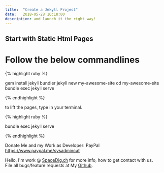 ```yaml
---
title:  "Create a Jekyll Project"
date:   2018-05-28 10:18:00
description: and launch it the right way! 
---
```

<h2 id="this-post-is-the-last-of-a-series-of-posts-in-which-i-write-about-the-observable-type-in-the-first-post-we-went-ahead-writing-an-observable-from-scratch-in-order-to-fully-understand-it-we-then-explored-how-to-create-observables-from-values-arrays-dom-events-and-promises-this-time-well-focus-on-compositions-by-rewriting-some-basic-composition-operators">Start with Static Html Pages</h2>


<h1>Follow the below commandlines</h1>




{% highlight ruby %}

gem install jekyll bundler
jekyll new my-awesome-site
cd my-awesome-site
bundle exec jekyll serve


{% endhighlight %}

to lift the pages, type in your terminal. 

{% highlight ruby %}

bundle exec jekyll serve

{% endhighlight %}






Donate Me and my Work as Developer: PayPal <a href="https://www.paypal.me/sysadmincat">https://www.paypal.me/sysadmincat </a>


 Hello, I'm work @ [SpaceDig.ch][spacedig] for more info, how to get contact with us. File all bugs/feature requests at My  [Github][jekyll-gh].

[jekyll-gh]: https://github.com/spaceg
[spacedig]:    http://spacedig.ch
